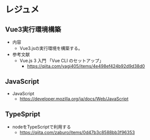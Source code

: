 # レジュメ

## Vue3実行環境構築

- 内容
  - Vue3.jsの実行環境を構築する。
- 参考文献
  - Vue.js 3 入門 「Vue CLI のセットアップ」
    - https://qiita.com/yagi405/items/4e498ef424b92d9d38d0
	

## JavaScript

- JavaScript
  - https://developer.mozilla.org/ja/docs/Web/JavaScript

## TypeSpript
- nodeをTypeScriptで利用する
  - https://qiita.com/zaburo/items/0d47b3c8588bb3f96353
